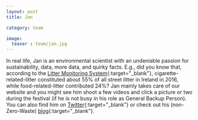 ```yaml
---
layout: post
title: Jan

category: team

image:
  teaser : team/jan.jpg
---
```


In real life, Jan is an environmental scientist with an undeniable passion for sustainability, data, more data, and quirky facts. E.g., did you know that, according to the [Litter Monitoring System](http://litter.ie/system_survey_results/index.shtml){:target="_blank"}, cigarette-related-litter constituted about 55% of all street litter in Ireland in 2016, while food-related-litter contributed 24%? Jan mainly takes care of our website and you might see him shoot a few videos and click a picture or two during the festival (if he is not busy in his role as General Backup Person). You can also find him on [Twitter](https://twitter.com/JanKnappe){:target="_blank"} or check out his (non-Zero-Waste) [blog](https://www.janknappe.com){:target="_blank"}.
